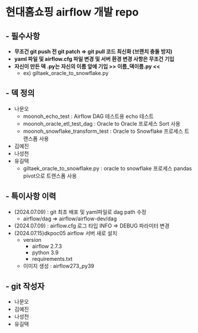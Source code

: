 # 현대홈쇼핑 airflow 개발 repo

## - 필수사항
  - **무조건 git push 전 git patch => git pull 코드 최신화 (브랜치 충돌 방지)**
  - **yaml 파일 및 airflow.cfg 파일 변경 및 서버 환경 변경 사항은 무조건 기입**
  - **자신이 만든 덱 .py는 자신의 이름 앞에 기입  >> 이름_덱이름.py <<**
      - ex) giltaek_oracle_to_snowflake.py 

## - 덱 정의
  - 나문오
    - moonoh_echo_test : Airflow DAG 테스트용 echo 테스트
    - moonoh_oracle_etl_test_dag : Oracle to Oracle 프로세스 Sort 사용
    - moonoh_snowflake_transform_test : Oracle to Snowflake 프로세스 트랜스폼 사용
  - 김예진
  - 나성천
  - 유길택
    - giltaek_oracle_to_snowflake.py : oracle to snowflake 프로세스 pandas pivot으로 트랜스폼 사용

## - 특이사항 이력
  - (2024.07.09) : git 최초 배포 및 yaml파일로 dag path 수정
    - airflow/dag => airflow/airflow-dev/dag
  - (2024.07.09) : airflow.cfg 로그 타입 INFO => DEBUG 파라미터 변경
  - (2024.07.15)dkpoc05 airflow 서버 새로 설치
    - version
      - airflow 2.7.3
      - python 3.9
      - requirements.txt
    - 이미지 생성 : airflow273_py39
## - git 작성자
  - 나문오
  - 김예진
  - 나성천
  - 유길택

